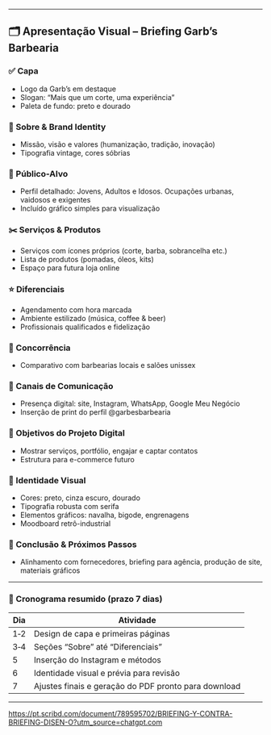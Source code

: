 
---

## 🗂️ Apresentação Visual – Briefing Garb’s Barbearia

### ✅ Capa

* Logo da Garb’s em destaque
* Slogan: “Mais que um corte, uma experiência”
* Paleta de fundo: preto e dourado

### 📄 Sobre & Brand Identity

* Missão, visão e valores (humanização, tradição, inovação)
* Tipografia vintage, cores sóbrias

### 🎯 Público-Alvo

* Perfil detalhado: Jovens, Adultos e Idosos. Ocupações urbanas, vaidosos e exigentes
* Incluído gráfico simples para visualização

### ✂️ Serviços & Produtos

* Serviços com ícones próprios (corte, barba, sobrancelha etc.)
* Lista de produtos (pomadas, óleos, kits)
* Espaço para futura loja online

### ⭐ Diferenciais

* Agendamento com hora marcada
* Ambiente estilizado (música, coffee & beer)
* Profissionais qualificados e fidelização

### 🧭 Concorrência

* Comparativo com barbearias locais e salões unissex

### 📱 Canais de Comunicação

* Presença digital: site, Instagram, WhatsApp, Google Meu Negócio
* Inserção de print do perfil @garbesbarbearia

### 🎯 Objetivos do Projeto Digital

* Mostrar serviços, portfólio, engajar e captar contatos
* Estrutura para e-commerce futuro

### 🎨 Identidade Visual

* Cores: preto, cinza escuro, dourado
* Tipografia robusta com serifa
* Elementos gráficos: navalha, bigode, engrenagens
* Moodboard retrô-industrial

### 🚀 Conclusão & Próximos Passos

* Alinhamento com fornecedores, briefing para agência, produção de site, materiais gráficos

---

### 📅 Cronograma resumido (prazo 7 dias)

| Dia | Atividade                                            |
| --- | ---------------------------------------------------- |
| 1‑2 | Design de capa e primeiras páginas                   |
| 3‑4 | Seções “Sobre” até “Diferenciais”                    |
| 5   | Inserção do Instagram e métodos                      |
| 6   | Identidade visual e prévia para revisão              |
| 7   | Ajustes finais e geração do PDF pronto para download |

---

https://pt.scribd.com/document/789595702/BRIEFING-Y-CONTRA-BRIEFING-DISEN-O?utm_source=chatgpt.com

[1]: https://www.scribd.com/document/789595702/BRIEFING-Y-CONTRA-BRIEFING-DISEN-O?utm_source=chatgpt.com "Briefing y Contra-Briefing - Diseño | PDF | Moda | Marketing"
